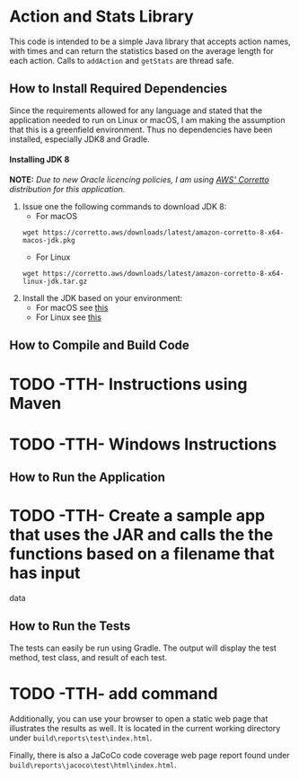 # Action and Stats Library
This code is intended to be a simple Java library that accepts action names, with times and 
can return the statistics based on the average length for each action. Calls to `addAction` 
and `getStats` are thread safe.

## How to Install Required Dependencies
Since the requirements allowed for any language and stated that the application needed to run on Linux
or macOS, I am making the assumption that this is a greenfield environment. Thus no dependencies have 
been installed, especially JDK8 and Gradle.

#### Installing JDK 8
**NOTE:** *Due to new Oracle licencing policies, I am using 
[AWS' Corretto](https://docs.aws.amazon.com/corretto/latest/corretto-8-ug/downloads-list.html) 
distribution for this application.* 

1. Issue one the following commands to download JDK 8:
    - For macOS
    ```
    wget https://corretto.aws/downloads/latest/amazon-corretto-8-x64-macos-jdk.pkg
    ```
    - For Linux 
    ```
    wget https://corretto.aws/downloads/latest/amazon-corretto-8-x64-linux-jdk.tar.gz
    ```
1.  Install the JDK based on your environment:
    - For macOS see [this](https://docs.aws.amazon.com/corretto/latest/corretto-8-ug/macos-install.html)
    - For Linux see [this](https://docs.aws.amazon.com/corretto/latest/corretto-8-ug/generic-linux-install.html)

## How to Compile and Build Code

# TODO -TTH- Instructions using Maven

# TODO -TTH- Windows Instructions

## How to Run the Application
# TODO -TTH- Create a sample app that uses the JAR and calls the the functions based on a filename that has input
data


## How to Run the Tests
The tests can easily be run using Gradle. The output will display the test method, test class, and result
of each test. 

# TODO -TTH- add command

Additionally, you can use your browser to open a static web page that illustrates the results as well. It is
located in the current working directory under `build\reports\test\index.html`.

Finally, there is also a JaCoCo code coverage web page report found under `build\reports\jacoco\test\html\index.html`.

